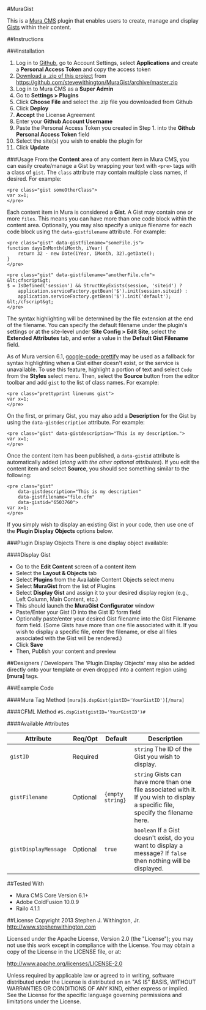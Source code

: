 #MuraGist

This is a [Mura CMS](http://getmura.com) plugin that enables users to create, manage and display [Gists](https://gist.github.com) within their content.

##Instructions

###Installation
1. Log in to [Github](https://github.com/login), go to Account Settings, select **Applications** and create a **Personal Access Token** and copy the access token
2. [Download a .zip of this project](https://github.com/stevewithington/MuraGist/archive/master.zip) from https://github.com/stevewithington/MuraGist/archive/master.zip
3. Log in to Mura CMS as a **Super Admin**
4. Go to **Settings > Plugins**
5. Click **Choose File** and select the .zip file you downloaded from Github
6. Click **Deploy**
7. **Accept** the License Agreement
8. Enter your **Github Account Username**
9. Paste the Personal Access Token you created in Step 1. into the **Github Personal Access Token** field
10. Select the site(s) you wish to enable the plugin for
11. Click **Update**

###Usage
From the **Content** area of any content item in Mura CMS, you can easily create/manage a Gist by wrapping your text with `<pre>` tags with a class of `gist`. The `class` attribute may contain multiple class names, if desired. For example:

```
<pre class="gist someOtherClass">
var x=1;
</pre>
```

Each content item in Mura is considered a **Gist**. A Gist may contain one or more `files`. This means you can have more than one code block within the content area. Optionally, you may also specify a unique filename for each code block using the `data-gistfilename` attribute. For example:

```
<pre class="gist" data-gistfilename="someFile.js">
function daysInMonth(iMonth, iYear) {
    return 32 - new Date(iYear, iMonth, 32).getDate();
}
</pre>

<pre class="gist" data-gistfilename="anotherFile.cfm">
&lt;cfscript&gt;
$ = IsDefined('session') && StructKeyExists(session, 'siteid') ?
	application.serviceFactory.getBean('$').init(session.siteid) :
	application.serviceFactory.getBean('$').init('default');
&lt;/cfscript&gt;
</pre>
```

The syntax highlighting will be determined by the file extension at the end of the filename. You can specify the default filename under the plugin's settings or at the site-level under **Site Config > Edit Site**, select the **Extended Attributes** tab, and enter a value in the **Default Gist Filename** field.

As of Mura version 6.1, [google-code-prettify](https://code.google.com/p/google-code-prettify/) may be used as a fallback for syntax highlighting when a Gist either doesn't exist, or the service is unavailable. To use this feature, highlight a portion of text and select `Code` from the **Styles** select menu. Then, select the **Source** button from the editor toolbar and add `gist` to the list of class names. For example:

```
<pre class="prettyprint linenums gist">
var x=1;
</pre>
```

On the first, or primary Gist, you may also add a **Description** for the Gist by using the `data-gistdescription` attribute. For example:

```
<pre class="gist" data-gistdescription="This is my description.">
var x=1;
</pre>
```

Once the content item has been published, a `data-gistid` attribute is automatically added (*along with the other optional attributes*). If you edit the content item and select **Source**, you should see something similar to the following:

```
<pre class="gist" 
	data-gistdescription="This is my description" 
	data-gistfilename="file.cfm" 
	data-gistid="6503760">
var x=1;
</pre>
```

If you simply wish to display an existing Gist in your code, then use one of the **Plugin Display Objects** options below.

###Plugin Display Objects
There is one display object available:

####Display Gist
* Go to the **Edit Content** screen of a content item
* Select the **Layout &amp; Objects** tab
* Select **Plugins** from the Available Content Objects select menu
* Select **MuraGist** from the list of Plugins
* Select **Display Gist** and assign it to your desired display region (e.g., Left Column, Main Content, etc.)
* This should launch the **MuraGist Configurator** window
* Paste/Enter your Gist ID into the Gist ID form field
* Optionally paste/enter your desired Gist filename into the Gist Filename form field. (Some Gists have more than one file associated with it. If you wish to display a specific file, enter the filename, or else all files associated with the Gist will be rendered.)
* Click **Save**
* Then, Publish your content and preview

##Designers / Developers
The 'Plugin Display Objects' may also be added directly onto your template or even dropped into a content region using **[mura]** tags.

###Example Code

####Mura Tag Method
`[mura]$.dspGist(gistID='YourGistID')[/mura]`

####CFML Method
`#$.dspGist(gistID='YourGistID')#`

####Available Attributes

| Attribute 		| Req/Opt 	| Default 			| Description 								|
| ---				| ---		| ---				| ---										|
| `gistID`			| Required 	| 					| `string` The ID of the Gist you wish to display. 	|
| `gistFilename`	| Optional 	| `{empty string}` 	| `string` Gists can have more than one file associated with it. If you wish to display a specific file, specify the filename here. 	|
| `gistDisplayMessage` 	| Optional 	| `true` 			| `boolean` If a Gist doesn't exist, do you want to display a message? If `false` then nothing will be displayed. |

##Tested With
* Mura CMS Core Version 6.1+
* Adobe ColdFusion 10.0.9
* Railo 4.1.1


##License
Copyright 2013 Stephen J. Withington, Jr. <http://www.stephenwithington.com>

Licensed under the Apache License, Version 2.0 (the "License"); you may not use this work except in compliance with the License. You may obtain a copy of the License in the LICENSE file, or at:

http://www.apache.org/licenses/LICENSE-2.0

Unless required by applicable law or agreed to in writing, software distributed under the License is distributed on an "AS IS" BASIS, WITHOUT WARRANTIES OR CONDITIONS OF ANY KIND, either express or implied. See the License for the specific language governing permissions and limitations under the License.